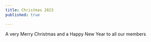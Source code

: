 ```yaml
---
title: Christmas 2023
published: true

---
```


A very Merry Christmas and a Happy New Year to all our members
